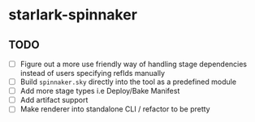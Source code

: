 # starlark-spinnaker

## TODO
- [ ] Figure out a more use friendly way of handling stage dependencies instead of users specifying refIds manually
- [ ] Build `spinnaker.sky` directly into the tool as a predefined module
- [ ] Add more stage types i.e Deploy/Bake Manifest
- [ ] Add artifact support
- [ ] Make renderer into standalone CLI / refactor to be pretty